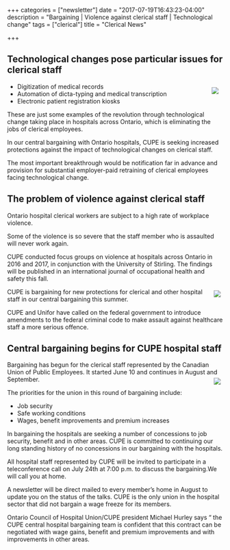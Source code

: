 +++
categories = ["newsletter"]
date = "2017-07-19T16:43:23-04:00"
description = "Bargaining | Violence against clerical staff | Technological change"
tags = ["clerical"]
title = "Clerical News"

+++


## Technological changes pose particular issues for clerical staff



<img src="/img/stmikes/Clerical-1_1.jpg" align="right" vspace="10px" hspace="10px"  />

- Digitization of medical records
- Automation of dicta-typing and medical transcription
- Electronic patient registration kiosks


These are just some examples of the revolution through technological change taking place in hospitals across Ontario, which is eliminating the jobs of clerical employees.

In our central bargaining with Ontario hospitals, CUPE is seeking increased protections against the impact of technological changes on clerical staff.

The most important breakthrough would be notification far in advance and provision for substantial employer-paid retraining of clerical employees facing technological change.

## The problem of violence against clerical staff

Ontario hospital clerical workers are subject to a high rate of workplace violence.

Some of the violence is so severe that the staff member who is assaulted will never work again.

CUPE conducted focus groups on violence at hospitals across Ontario in 2016 and 2017, in conjunction with the University of Stirling. The findings will be published in an international journal of occupational health and safety this fall.

<img src="/img/stmikes/Clerical-2_1.jpg" align="right"  vspace="5px" hspace="5px"  />


CUPE is bargaining for new protections for clerical and other hospital staff in our central bargaining this summer.

CUPE and Unifor have called on the federal government to introduce amendments to the federal criminal code to make assault against healthcare staff a more serious offence.


## Central bargaining begins for CUPE hospital staff

Bargaining has begun for the clerical staff represented by the Canadian Union of Public Employees. It started June 10 and continues in August and September.
<img src="/img/stmikes/Clerical-1_3.jpg" align="right" vspace="5px" hspace="5px" />


The priorities for the union in this round of bargaining include:

- Job security
- Safe working conditions
- Wages, benefit improvements and premium increases

In bargaining the hospitals are seeking a number of concessions to job security, benefit and in other areas. CUPE is committed to continuing our long standing history of no concessions in our bargaining with the hospitals.

All hospital staff represented by CUPE will be invited to participate in a teleconference call on July 24th at 7:00 p.m. to discuss the bargaining.We will call you at home.

A newsletter will be direct mailed to every member’s home in August to update you on the status of the talks. CUPE is the only union in the hospital sector that did not bargain a wage freeze for its members.

Ontario Council of Hospital Union/CUPE president Michael Hurley says “ the CUPE central hospital bargaining team is confident that this contract can be negotiated with wage gains, benefit and premium improvements and with improvements in other areas.
